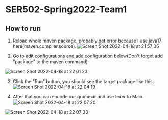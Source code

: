 # SER502-Spring2022-Team1

## How to run
1.  Reload whole maven package, probably get error because I use java17 here(maven.compiler.source).
![Screen Shot 2022-04-18 at 21 57 36](https://user-images.githubusercontent.com/89811597/163923176-69bf62a3-4ab0-4854-bd54-308f1575be7d.png)

2.  Go to edit configurations and add configuration below(Don't forget add "package" to the maven command)

![Screen Shot 2022-04-18 at 22 01 23](https://user-images.githubusercontent.com/89811597/163923579-a99ca861-3f41-4091-81b4-a71b87a374be.png)

3.  Click the "Run" button, you should see the target package like this.
![Screen Shot 2022-04-18 at 22 04 19](https://user-images.githubusercontent.com/89811597/163925003-7f7eaadf-0a0b-4e9d-86e5-d0239ff34d12.png)

4. After that you can encode our grammar and use lexer to Main.
![Screen Shot 2022-04-18 at 22 07 20](https://user-images.githubusercontent.com/89811597/163924077-e14daccd-3ae1-4376-8fda-0214a4d0a633.png)

![Screen Shot 2022-04-18 at 22 07 33](https://user-images.githubusercontent.com/89811597/163924127-6628b702-f5af-4e24-8cec-d6ef34370a17.png)
